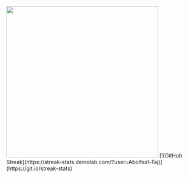 <img src="https://github-readme-stats.vercel.app/api?username=Abolfazl-Taj&show_icons=true&theme=dark" width="400">
[![GitHub Streak](https://streak-stats.demolab.com/?user=Abolfazl-Taj)](https://git.io/streak-stats)


